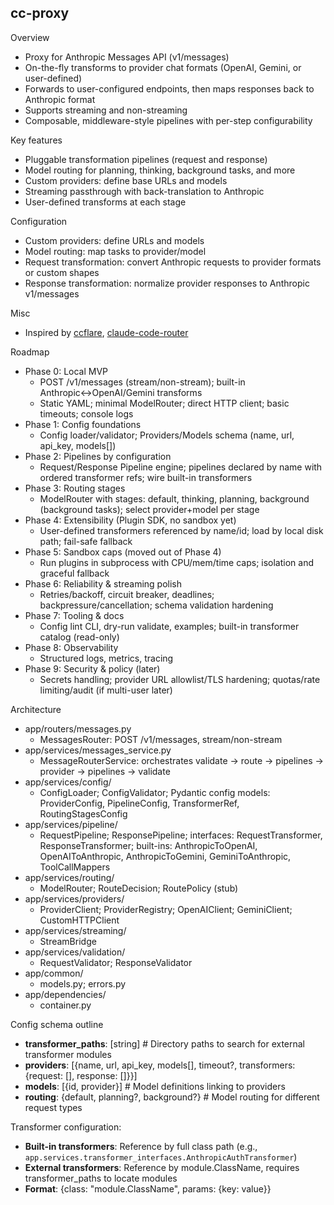 cc-proxy
---

Overview
- Proxy for Anthropic Messages API (v1/messages)
- On-the-fly transforms to provider chat formats (OpenAI, Gemini, or user-defined)
- Forwards to user-configured endpoints, then maps responses back to Anthropic format
- Supports streaming and non-streaming
- Composable, middleware-style pipelines with per-step configurability

Key features
- Pluggable transformation pipelines (request and response)
- Model routing for planning, thinking, background tasks, and more
- Custom providers: define base URLs and models
- Streaming passthrough with back-translation to Anthropic
- User-defined transforms at each stage

Configuration
- Custom providers: define URLs and models
- Model routing: map tasks to provider/model
- Request transformation: convert Anthropic requests to provider formats or custom shapes
- Response transformation: normalize provider responses to Anthropic v1/messages

Misc
- Inspired by [ccflare](https://github.com/snipeship/ccflare), [claude-code-router](https://github.com/musistudio/claude-code-router)

Roadmap
- Phase 0: Local MVP
  - POST /v1/messages (stream/non-stream); built-in Anthropic↔OpenAI/Gemini transforms
  - Static YAML; minimal ModelRouter; direct HTTP client; basic timeouts; console logs
- Phase 1: Config foundations
  - Config loader/validator; Providers/Models schema (name, url, api_key, models[])
- Phase 2: Pipelines by configuration
  - Request/Response Pipeline engine; pipelines declared by name with ordered transformer refs; wire built-in transformers
- Phase 3: Routing stages
  - ModelRouter with stages: default, thinking, planning, background (background tasks); select provider+model per stage
- Phase 4: Extensibility (Plugin SDK, no sandbox yet)
  - User-defined transformers referenced by name/id; load by local disk path; fail-safe fallback
- Phase 5: Sandbox caps (moved out of Phase 4)
  - Run plugins in subprocess with CPU/mem/time caps; isolation and graceful fallback
- Phase 6: Reliability & streaming polish
  - Retries/backoff, circuit breaker, deadlines; backpressure/cancellation; schema validation hardening
- Phase 7: Tooling & docs
  - Config lint CLI, dry-run validate, examples; built-in transformer catalog (read-only)
- Phase 8: Observability
  - Structured logs, metrics, tracing
- Phase 9: Security & policy (later)
  - Secrets handling; provider URL allowlist/TLS hardening; quotas/rate limiting/audit (if multi-user later)

Architecture
- app/routers/messages.py
  - MessagesRouter: POST /v1/messages, stream/non-stream
- app/services/messages_service.py
  - MessageRouterService: orchestrates validate → route → pipelines → provider → pipelines → validate
- app/services/config/
  - ConfigLoader; ConfigValidator; Pydantic config models: ProviderConfig, PipelineConfig, TransformerRef, RoutingStagesConfig
- app/services/pipeline/
  - RequestPipeline; ResponsePipeline; interfaces: RequestTransformer, ResponseTransformer; built-ins: AnthropicToOpenAI, OpenAIToAnthropic, AnthropicToGemini, GeminiToAnthropic, ToolCallMappers
- app/services/routing/
  - ModelRouter; RouteDecision; RoutePolicy (stub)
- app/services/providers/
  - ProviderClient; ProviderRegistry; OpenAIClient; GeminiClient; CustomHTTPClient
- app/services/streaming/
  - StreamBridge
- app/services/validation/
  - RequestValidator; ResponseValidator
- app/common/
  - models.py; errors.py
- app/dependencies/
  - container.py

Config schema outline
- **transformer_paths**: [string]  # Directory paths to search for external transformer modules
- **providers**: [{name, url, api_key, models[], timeout?, transformers: {request: [], response: []}}]
- **models**: [{id, provider}]  # Model definitions linking to providers
- **routing**: {default, planning?, background?}  # Model routing for different request types

Transformer configuration:
- **Built-in transformers**: Reference by full class path (e.g., `app.services.transformer_interfaces.AnthropicAuthTransformer`)
- **External transformers**: Reference by module.ClassName, requires transformer_paths to locate modules
- **Format**: {class: "module.ClassName", params: {key: value}}
